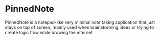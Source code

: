 # PinnedNote
PinnedNote is a notepad-like very minimal note taking application that just stays on top of screen, mainly used when brainstorming ideas or trying to create logic flow while browing the internet
